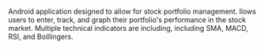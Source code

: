 Android application designed to allow for stock portfolio management. llows users to enter, track, and graph their portfolio's performance in the stock market. Multiple technical indicators are including, including SMA, MACD, RSI, and Boillingers.
